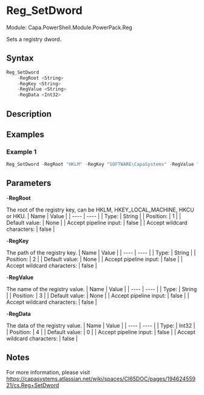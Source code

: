 # Reg_SetDword
Module: Capa.PowerShell.Module.PowerPack.Reg

Sets a registry dword.

## Syntax

```powershell
Reg_SetDword
	-RegRoot <String>
	-RegKey <String>
	-RegValue <String>
	-RegData <Int32>
```

## Description



## Examples

### Example 1
```powershell
Reg_SetDword -RegRoot "HKLM" -RegKey "SOFTWARE\CapaSystems" -RegValue "Test" -RegData 1
```
    

## Parameters

-**RegRoot**

The root of the registry key, can be HKLM, HKEY_LOCAL_MACHINE, HKCU or HKU.
| Name | Value |
| ---- | ---- |
| Type: | String |
| Position: | 1 | 
| Default value: | None | 
| Accept pipeline input: | false | 
| Accept wildcard characters: | false | 

-**RegKey**

The path of the registry key.
| Name | Value |
| ---- | ---- |
| Type: | String |
| Position: | 2 | 
| Default value: | None | 
| Accept pipeline input: | false | 
| Accept wildcard characters: | false | 

-**RegValue**

The name of the registry value.
| Name | Value |
| ---- | ---- |
| Type: | String |
| Position: | 3 | 
| Default value: | None | 
| Accept pipeline input: | false | 
| Accept wildcard characters: | false | 

-**RegData**

The data of the registry value.
| Name | Value |
| ---- | ---- |
| Type: | Int32 |
| Position: | 4 | 
| Default value: | 0 | 
| Accept pipeline input: | false | 
| Accept wildcard characters: | false | 


## Notes

For more information, please visit https://capasystems.atlassian.net/wiki/spaces/CI65DOC/pages/19462455921/cs.Reg+SetDword
